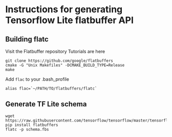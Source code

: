 # Instructions for generating Tensorflow Lite flatbuffer API

## Building flatc
Visit the Flatbuffer repository
Tutorials are here

```
git clone https://github.com/google/flatbuffers
cmake -G "Unix Makefiles" -DCMAKE_BUILD_TYPE=Release
make
```

Add `flac` to your .bash_profile

```
alias flac=`~/PATH/TO/flatbuffers/flatc`
```


## Generate TF Lite schema

```
wget https://raw.githubusercontent.com/tensorflow/tensorflow/master/tensorflow/lite/schema/schema.fbs
pip install flatbuffers
flatc -p schema.fbs
```